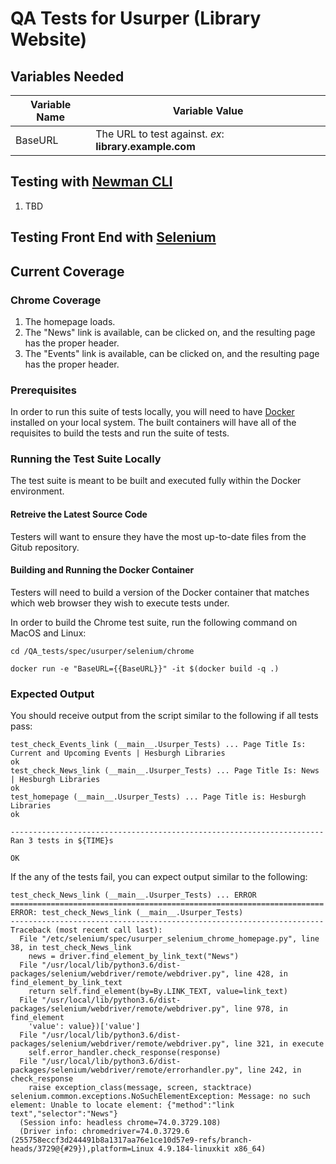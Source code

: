 # QA Tests for Usurper (Library Website)

## Variables Needed
Variable Name | Variable Value
------------- | ---------------
BaseURL | The URL to test against. *ex*: **library.example.com**

## Testing with [Newman CLI](https://github.com/postmanlabs/newman)

1. TBD

## Testing Front End with [Selenium](https://www.seleniumhq.org/)

## Current Coverage

### Chrome Coverage

1. The homepage loads.
1. The "News" link is available, can be clicked on, and the resulting page has the proper header.
1. The "Events" link is available, can be clicked on, and the resulting page has the proper header.

### Prerequisites

In order to run this suite of tests locally, you will need to have [Docker](https://www.docker.com) installed on your local system. The built containers will have all of the requisites to build the tests and run the suite of tests.

### Running the Test Suite Locally

The test suite is meant to be built and executed fully within the Docker environment.

#### Retreive the Latest Source Code

Testers will want to ensure they have the most up-to-date files from the Gitub repository.

#### Building and Running the Docker Container

Testers will need to build a version of the Docker container that matches which web browser they wish to execute tests under.

In order to build the Chrome test suite, run the following command on MacOS and Linux:

```console
cd /QA_tests/spec/usurper/selenium/chrome

docker run -e "BaseURL={{BaseURL}}" -it $(docker build -q .)
```

### Expected Output

You should receive output from the script similar to the following if all tests pass:

```console
test_check_Events_link (__main__.Usurper_Tests) ... Page Title Is: Current and Upcoming Events | Hesburgh Libraries
ok
test_check_News_link (__main__.Usurper_Tests) ... Page Title Is: News | Hesburgh Libraries
ok
test_homepage (__main__.Usurper_Tests) ... Page Title is: Hesburgh Libraries
ok

----------------------------------------------------------------------
Ran 3 tests in ${TIME}s

OK
```

If the any of the tests fail, you can expect output similar to the following:

```console
test_check_News_link (__main__.Usurper_Tests) ... ERROR
======================================================================
ERROR: test_check_News_link (__main__.Usurper_Tests)
----------------------------------------------------------------------
Traceback (most recent call last):
  File "/etc/selenium/spec/usurper_selenium_chrome_homepage.py", line 38, in test_check_News_link
    news = driver.find_element_by_link_text("News")
  File "/usr/local/lib/python3.6/dist-packages/selenium/webdriver/remote/webdriver.py", line 428, in find_element_by_link_text
    return self.find_element(by=By.LINK_TEXT, value=link_text)
  File "/usr/local/lib/python3.6/dist-packages/selenium/webdriver/remote/webdriver.py", line 978, in find_element
    'value': value})['value']
  File "/usr/local/lib/python3.6/dist-packages/selenium/webdriver/remote/webdriver.py", line 321, in execute
    self.error_handler.check_response(response)
  File "/usr/local/lib/python3.6/dist-packages/selenium/webdriver/remote/errorhandler.py", line 242, in check_response
    raise exception_class(message, screen, stacktrace)
selenium.common.exceptions.NoSuchElementException: Message: no such element: Unable to locate element: {"method":"link text","selector":"News"}
  (Session info: headless chrome=74.0.3729.108)
  (Driver info: chromedriver=74.0.3729.6 (255758eccf3d244491b8a1317aa76e1ce10d57e9-refs/branch-heads/3729@{#29}),platform=Linux 4.9.184-linuxkit x86_64)
```
